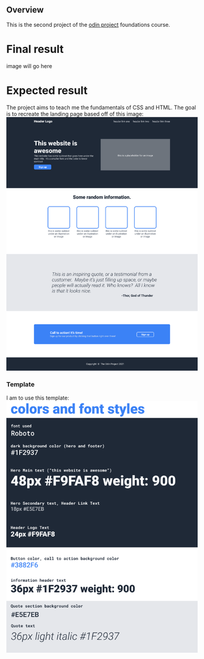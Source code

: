 ## Overview
This is the second project of the [odin project](https://www.theodinproject.com/) foundations course.

# Final result
image will go here

# Expected result
The project aims to teach me the fundamentals of CSS and HTML. 
The goal is to recreate the landing page based off of this image:
![target.png](target.png)

### Template
I am to use this template:
![template.png](template.png)
